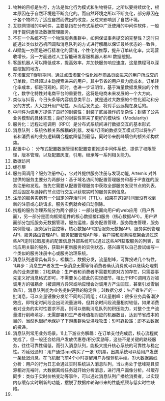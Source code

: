 1. 物种的目标是生存，方法是优化行为模式和生物特征，之所以要持续优化，根本原因在于自然环境是不断变化的。而自然环境之所以不断变化，部分原因在于各个物种为了适应自然而做出的改变，反过来影响到了自然环境。
2. 互联网领域的中间件，主要是指在分布式系统中广泛使用的中间件软件，一般用于提供通信及数据管理服务。
3. 不在一个系统不在一个物理服务集群中，如何保证事务提交的完整性？这时只能通过类似状态机回调和消息队列的方式进行解耦以保证最终状态的一致性。
4. AI赋能一方面是进行精准化的营销，个性化的推荐，提升订单转化率，实现营收增长，另一方面通过人工智能研发客服机器人和AI 数据挖掘。
5. 客服机器人可以降低成本，提高效率，并加快服务响应速度，这是携程可以深度挖掘的地方。
6. 在淘宝双11促销期间，通过点击淘宝个性化推荐商品页面进来的用户所成交的订单数，已经超过主动搜索进来的用户。其中节省的用户费力度成本，订单转化率成本，都是可观的。同时，也进一步证明年，基于海量数据发展出的个性化，数字化特性对电商平台的重要性，这将是电商未来发展的一个大方向。
7. 类似与抖音，今日头条等内容信息类平台，就是通过大数据的个性化驱动和分发的方式，大大提升用户粘性，从而后发先至，将对手远远抛在身后的。
8. 中间件为调用方提供了良好的封装性：封装了底层操作的复杂性；封装了公共业务模型的具体实现；良好的封装性带来了更好的模块性（Modularity）
9. 服务化：远程过程调用（RPC）是分布式系统间进行数据交互的基本形式
10. 消息队列：系统依赖关系解耦的利器。发布/订阅的数据交互模式可以将生产者和消费者的业务逻辑耦合程度降低到最低，同时带来削峰填谷的额外架构优势。
11. 配置中心： 分布式配置数据管理和配置变更推送中间件系统，提供了权限管理，版本管理，以及配置灰度，引用，继承等一系列相关能力。
12. 数据访问
13. 缓存层
14. 服务间调用？服务注册中心，它对外提供服务注册与发现功能, Artemis 对外提供的服务主要分为两部分：基于域名访问的配置管理服务和基于IP直连的服务注册和发现。首先它需要从配置管理服务中获取全部服务发现节点的列表，然后固定与选择的节点进行交互以获取实时的服务实例信息。
15. 注册的服务实例有一个固定的存活时间（TTL）。如果在这段时间里没有收到新的注册或心跳请求，服务实例就会被自动删除。
16. 携程的服务治理系统分为两个部分：一部分是面向用户的web应用（用户界面），另一部分是面向框架组件的核心数据接口服务（核心数据API）。用户界面部分包括服务元数据管理，服务运维，服务配置管理，服务路由管理，服务实例管理，服务运行监控等，核心数据API包括服务元数据API，服务实例管理API，服务路由管理API，服务配置管理API等，客户端和服务端框架会通过这些API定时拉取服务的配置信息外部系统可以通过这些API获取服务的列表，查询应用关联的服务，获取并更新服务的实例状态，感兴趣可以自己尝试编写一个类似的服务注册中心或服务治理系统。
17. 消息队列通常具有异步，松耦合，数据分发，流量削峰，可靠投递几个特性。1)异步：消息生产者发生一条消息无需等待消费者确认消费就可以继续处理剩余的业务逻辑；2)松耦合：生产者和消费者不需要知道对方的存在，只需要事先定义好消息格式即可，不需要关心彼此的实现细节，相比于RPC调用方对被调用方的强耦合（被调用方异常或响应慢会对调用方产生回压，甚至引发雪崩效应），消息队列能为业务提供更强的稳定性；3)数据分发：生产者生产的一批消息，可以全量镜像分发给不同的订阅组；4)流量削峰：很多业务具备潮汐效应，即特定时间段会出现流量波峰，但其余时间段流量相对较低，如果消费者对业务的实时性要求不高，则可以借助消息队列的积压能力，对整个生产流量进行削峰填谷，无需部署和生产者峰值相对应的机器数目，达到节省成本的目的，当然也很好地保护了下游集群免受洪峰攻击；5)可靠投递：即不丢数据的投递。
18. 消息队列常用业务场景。1)上下游业务解耦：在订单支付完成后，核心流程就完成了，但一般还会给用户发放优惠卷/积分奖励等，这些不是关键的路经服务，往往可靠性偏低，而引入消息队列，能极大提升核心系统的可靠性与稳定性。2)延迟通知：用户通过app购买了一张飞机票，出票系统可以给用户发送一条延迟消息，在飞机起飞前4个小时提醒用户办理登机手续。3)大数据离线分析：用户的行为日志会通过实时系统进入消息队列，当业务处于低峰期且资源相对充裕时，大数据离线任务就开始分析消息，进行用户画像分析。4)缓存同步：类似于实时价格变动等事件，可以通过消息队列广播给消费者，以实现内存缓存实时刷新的功能，摆脱了数据库轮询带来的性能瓶颈与低实时性缺陷。
19.  

